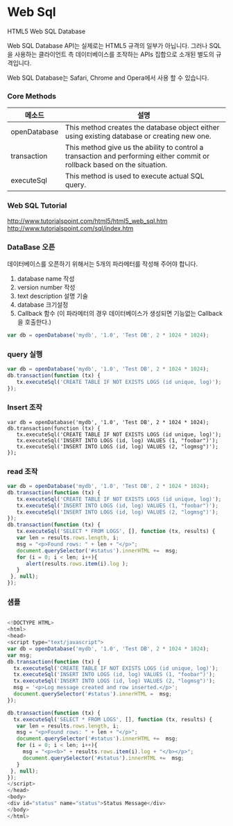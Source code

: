 # Web Sql

HTML5 Web SQL Database

Web SQL Database API는 실제로는 HTML5 규격의 일부가 아닙니다. 그러나 SQL을 사용하는 클라이언트 측 데이터베이스를 조작하는 APIs 집합으로 소개된 별도의 규격입니다.

Web SQL Database는 Safari, Chrome and Opera에서 사용 할 수 있습니다.

### Core Methods

|메소드|설명|
|---|---|
|openDatabase|This method creates the database object either using existing database or creating new one.|
|transaction|This method give us the ability to control a transaction and performing either commit or rollback based on the situation.|
|executeSql|This method is used to execute actual SQL query.|

### Web SQL Tutorial

http://www.tutorialspoint.com/html5/html5_web_sql.htm
http://www.tutorialspoint.com/sql/index.htm


### DataBase 오픈

데이터베이스를 오픈하기 위해서는 5개의 파라메터를 작성해 주어야 합니다.

1. database name 작성
2. version number 작성
3. text description 설명 기술
4. database 크기설정
5. Callback 함수 (이 파라메터의 경우 데이터베이스가 생성되면 기능없는 Callback을 호출한다.)

```javascript
var db = openDatabase('mydb', '1.0', 'Test DB', 2 * 1024 * 1024);
```

### query 실행

```javascript
var db = openDatabase('mydb', '1.0', 'Test DB', 2 * 1024 * 1024);
db.transaction(function (tx) {  
   tx.executeSql('CREATE TABLE IF NOT EXISTS LOGS (id unique, log)');
});
```

### Insert 조작
```javasscript
var db = openDatabase('mydb', '1.0', 'Test DB', 2 * 1024 * 1024);
db.transaction(function (tx) {
   tx.executeSql('CREATE TABLE IF NOT EXISTS LOGS (id unique, log)');
   tx.executeSql('INSERT INTO LOGS (id, log) VALUES (1, "foobar")');
   tx.executeSql('INSERT INTO LOGS (id, log) VALUES (2, "logmsg")');
});
```

### read 조작

```javascript
var db = openDatabase('mydb', '1.0', 'Test DB', 2 * 1024 * 1024);
db.transaction(function (tx) {
   tx.executeSql('CREATE TABLE IF NOT EXISTS LOGS (id unique, log)');
   tx.executeSql('INSERT INTO LOGS (id, log) VALUES (1, "foobar")');
   tx.executeSql('INSERT INTO LOGS (id, log) VALUES (2, "logmsg")');
});
db.transaction(function (tx) {
   tx.executeSql('SELECT * FROM LOGS', [], function (tx, results) {
   var len = results.rows.length, i;
   msg = "<p>Found rows: " + len + "</p>";
   document.querySelector('#status').innerHTML +=  msg;
   for (i = 0; i < len; i++){
      alert(results.rows.item(i).log );
   }
 }, null);
});
```

### 샘플

```javascript

<!DOCTYPE HTML>
<html>
<head>
<script type="text/javascript">
var db = openDatabase('mydb', '1.0', 'Test DB', 2 * 1024 * 1024);
var msg;
db.transaction(function (tx) {
  tx.executeSql('CREATE TABLE IF NOT EXISTS LOGS (id unique, log)');
  tx.executeSql('INSERT INTO LOGS (id, log) VALUES (1, "foobar")');
  tx.executeSql('INSERT INTO LOGS (id, log) VALUES (2, "logmsg")');
  msg = '<p>Log message created and row inserted.</p>';
  document.querySelector('#status').innerHTML =  msg;
});

db.transaction(function (tx) {
  tx.executeSql('SELECT * FROM LOGS', [], function (tx, results) {
   var len = results.rows.length, i;
   msg = "<p>Found rows: " + len + "</p>";
   document.querySelector('#status').innerHTML +=  msg;
   for (i = 0; i < len; i++){
     msg = "<p><b>" + results.rows.item(i).log + "</b></p>";
     document.querySelector('#status').innerHTML +=  msg;
   }
 }, null);
});
</script>
</head>
<body>
<div id="status" name="status">Status Message</div>
</body>
</html>
```
